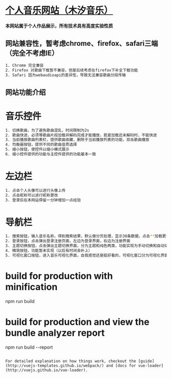 # [个人音乐网站（木汐音乐）](http://39.108.72.180:8081)
**本网站属于个人作品展示，所有技术具有高度实验性质**

## 网站兼容性，暂考虑chrome、firefox、safari三端（完全不考虑IE）
``` bash
1. Chrome 完全兼容
2. Firefox 对歌曲下载暂不兼容，但是后续考虑在firefox下补全下载功能
3. Safari 因为webaudioapi的差异性，导致无法兼容歌曲分段传输
```

## 网站功能介绍
# 音乐控件
``` bash
1. 切换歌曲，为了避免歌曲混乱，时间限制为2s
2. 歌曲快进，必须等歌曲片段加载并解码完成才能播放，若是加载还未解码时，不能快进
3. 当前播放歌曲列表栏，提供歌曲收藏，删除于当前播放列表的功能，双击歌曲播放
4. 均衡器按钮，提供不同的歌曲音质选择
5. 缩小按钮，使控件以缩小模式展示
6. 缩小控件提供的功能与主控件提供的功能基本一致
```
# 左边栏
``` bash
1. 点击个人头像可以进行头像上传
2. 点击昵称可以进行昵称更改
3. 登录后在本网站停留一分钟增加一点经验
```
# 导航栏
``` bash
1. 搜索按钮，输入音乐名称，得到搜索结果，默认做分页处理，显示30条数据，点击**加载更多**加载更多数据
2. 登录按钮，点击弹出登录注册页面，左边为登录界面，右边为注册界面
3. 主题切换按钮，点击弹出主题切换界面，分为主题和纯色两类，功能实现为手动切换和自动切换，当手动选择一个主题时，默认退出自动切换模式
4. 精简按钮，功能暂未实现（以后有时间会补上）
5. 可视化窗口按钮，进入音乐可视化界面，自我感觉还是挺好看的，可视化窗口分为可视化界面和歌词界面，因时间所限，歌词窗口暂未实现
```

# build for production with minification
npm run build

# build for production and view the bundle analyzer report
npm run build --report
```

For detailed explanation on how things work, checkout the [guide](http://vuejs-templates.github.io/webpack/) and [docs for vue-loader](http://vuejs.github.io/vue-loader).
